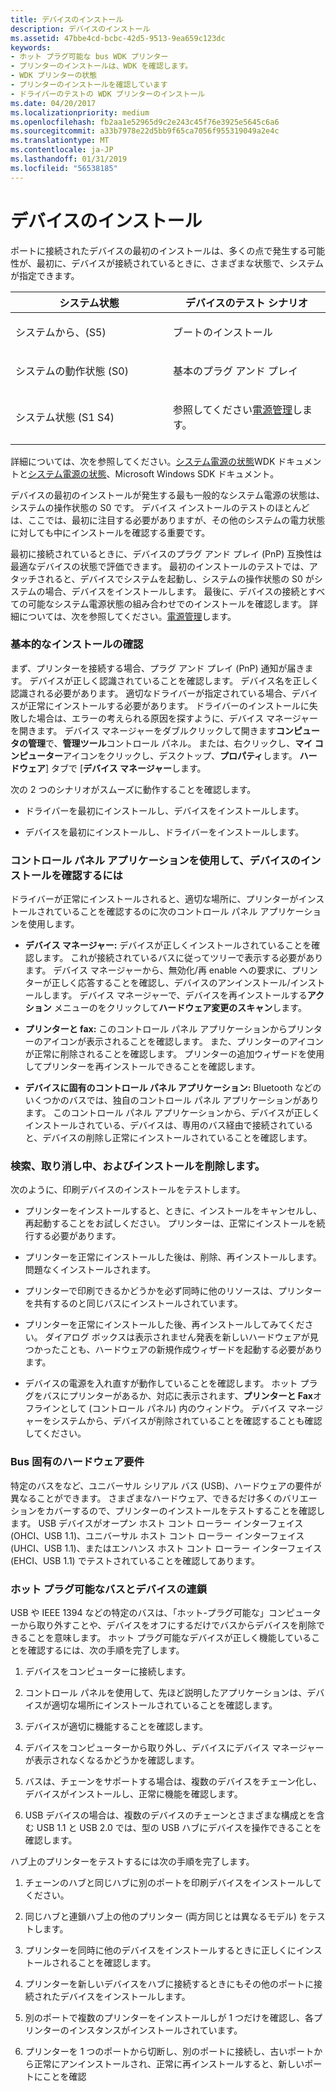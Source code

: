 ```yaml
---
title: デバイスのインストール
description: デバイスのインストール
ms.assetid: 47bbe4cd-bcbc-42d5-9513-9ea659c123dc
keywords:
- ホット プラグ可能な bus WDK プリンター
- プリンターのインストールは、WDK を確認します。
- WDK プリンターの状態
- プリンターのインストールを確認しています
- ドライバーのテストの WDK プリンターのインストール
ms.date: 04/20/2017
ms.localizationpriority: medium
ms.openlocfilehash: fb2aa1e52965d9c2e243c45f76e3925e5645c6a6
ms.sourcegitcommit: a33b7978e22d5bb9f65ca7056f955319049a2e4c
ms.translationtype: MT
ms.contentlocale: ja-JP
ms.lasthandoff: 01/31/2019
ms.locfileid: "56538185"
---
```

# <a name="device-installation"></a>デバイスのインストール


ポートに接続されたデバイスの最初のインストールは、多くの点で発生する可能性が、最初に、デバイスが接続されているときに、さまざまな状態で、システムが指定できます。

<table>
<colgroup>
<col width="50%" />
<col width="50%" />
</colgroup>
<thead>
<tr class="header">
<th>システム状態</th>
<th>デバイスのテスト シナリオ</th>
</tr>
</thead>
<tbody>
<tr class="odd">
<td><p>システムから、(S5)</p></td>
<td><p>ブートのインストール</p></td>
</tr>
<tr class="even">
<td><p>システムの動作状態 (S0)</p></td>
<td><p>基本のプラグ アンド プレイ</p></td>
</tr>
<tr class="odd">
<td><p>システム状態 (S1 S4)</p></td>
<td><p>参照してください<a href="power-management.md" data-raw-source="[Power Management](power-management.md)">電源管理</a>します。</p></td>
</tr>
</tbody>
</table>

 

詳細については、次を参照してください。[システム電源の状態](https://msdn.microsoft.com/library/windows/hardware/ff564571)WDK ドキュメントと[システム電源の状態](https://go.microsoft.com/fwlink/p/?linkid=51899)、Microsoft Windows SDK ドキュメント。

デバイスの最初のインストールが発生する最も一般的なシステム電源の状態は、システムの操作状態の S0 です。 デバイス インストールのテストのほとんどは、ここでは、最初に注目する必要がありますが、その他のシステムの電力状態に対しても中にインストールを確認する重要です。

最初に接続されているときに、デバイスのプラグ アンド プレイ (PnP) 互換性は最適なデバイスの状態で評価できます。 最初のインストールのテストでは、アタッチされると、デバイスでシステムを起動し、システムの操作状態の S0 がシステムの場合、デバイスをインストールします。 最後に、デバイスの接続とすべての可能なシステム電源状態の組み合わせでのインストールを確認します。 詳細については、次を参照してください。[電源管理](power-management.md)します。

### <a name="verifying-basic-installation"></a>基本的なインストールの確認

まず、プリンターを接続する場合、プラグ アンド プレイ (PnP) 通知が届きます。 デバイスが正しく認識されていることを確認します。 デバイス名を正しく認識される必要があります。 適切なドライバーが指定されている場合、デバイスが正常にインストールする必要があります。 ドライバーのインストールに失敗した場合は、エラーの考えられる原因を探すように、デバイス マネージャーを開きます。 デバイス マネージャーをダブルクリックして開きます**コンピュータの管理**で、**管理ツール**コントロール パネル。 または、右クリックし、**マイ コンピューター**アイコンをクリックし、デスクトップ、**プロパティ**します。 **ハードウェア**] タブで [**デバイス マネージャー**します。

次の 2 つのシナリオがスムーズに動作することを確認します。

-   ドライバーを最初にインストールし、デバイスをインストールします。

-   デバイスを最初にインストールし、ドライバーをインストールします。

### <a name="using-control-panel-applications-to-confirm-device-installation"></a>コントロール パネル アプリケーションを使用して、デバイスのインストールを確認するには

ドライバーが正常にインストールされると、適切な場所に、プリンターがインストールされていることを確認するのに次のコントロール パネル アプリケーションを使用します。

-   **デバイス マネージャー:** デバイスが正しくインストールされていることを確認します。 これが接続されているバスに従ってツリーで表示する必要があります。 デバイス マネージャーから、無効化/再 enable への要求に、プリンターが正しく応答することを確認し、デバイスのアンインストール/インストールします。 デバイス マネージャーで、デバイスを再インストールする**アクション** メニューのをクリックして**ハードウェア変更のスキャン**します。

-   **プリンターと fax:** このコントロール パネル アプリケーションからプリンターのアイコンが表示されることを確認します。 また、プリンターのアイコンが正常に削除されることを確認します。 プリンターの追加ウィザードを使用してプリンターを再インストールできることを確認します。

-   **デバイスに固有のコントロール パネル アプリケーション:** Bluetooth などのいくつかのバスでは、独自のコントロール パネル アプリケーションがあります。 このコントロール パネル アプリケーションから、デバイスが正しくインストールされている、デバイスは、専用のバス経由で接続されていると、デバイスの削除し正常にインストールされていることを確認します。

### <a name="finding-canceling-and-deleting-installations"></a>検索、取り消し中、およびインストールを削除します。

次のように、印刷デバイスのインストールをテストします。

-   プリンターをインストールすると、ときに、インストールをキャンセルし、再起動することをお試しください。 プリンターは、正常にインストールを続行する必要があります。

-   プリンターを正常にインストールした後は、削除、再インストールします。 問題なくインストールされます。

-   プリンターで印刷できるかどうかを必ず同時に他のリソースは、プリンターを共有するのと同じバスにインストールされています。

-   プリンターを正常にインストールした後、再インストールしてみてください。 ダイアログ ボックスは表示されません発表を新しいハードウェアが見つかったことも、ハードウェアの新規作成ウィザードを起動する必要があります。

-   デバイスの電源を入れ直すが動作していることを確認します。 ホット プラグをバスにプリンターがあるか、対応に表示されます、**プリンターと Fax**オフラインとして (コントロール パネル) 内のウィンドウ。 デバイス マネージャーをシステムから、デバイスが削除されていることを確認することも確認してください。

### <a name="bus-specific-hardware-requirements"></a>Bus 固有のハードウェア要件

特定のバスをなど、ユニバーサル シリアル バス (USB)、ハードウェアの要件が異なることができます。 さまざまなハードウェア、できるだけ多くのバリエーションをカバーするので、プリンターのインストールをテストすることを確認します。 USB デバイスがオープン ホスト コント ローラー インターフェイス (OHCI、USB 1.1)、ユニバーサル ホスト コント ローラー インターフェイス (UHCI、USB 1.1)、またはエンハンス ホスト コント ローラー インターフェイス (EHCI、USB 1.1) でテストされていることを確認してあります。

### <a name="hot-pluggable-buses-and-device-chaining"></a>ホット プラグ可能なバスとデバイスの連鎖

USB や IEEE 1394 などの特定のバスは、「ホット-プラグ可能な」コンピューターから取り外すことや、デバイスをオフにするだけでバスからデバイスを削除できることを意味します。 ホット プラグ可能なデバイスが正しく機能していることを確認するには、次の手順を完了します。

1.  デバイスをコンピューターに接続します。

2.  コントロール パネルを使用して、先ほど説明したアプリケーションは、デバイスが適切な場所にインストールされていることを確認します。

3.  デバイスが適切に機能することを確認します。

4.  デバイスをコンピューターから取り外し、デバイスにデバイス マネージャーが表示されなくなるかどうかを確認します。

5.  バスは、チェーンをサポートする場合は、複数のデバイスをチェーン化し、デバイスがインストールし、正常に機能を確認します。

6.  USB デバイスの場合は、複数のデバイスのチェーンとさまざまな構成とを含む USB 1.1 と USB 2.0 では、型の USB ハブにデバイスを操作できることを確認します。

ハブ上のプリンターをテストするには次の手順を完了します。

1.  チェーンのハブと同じハブに別のポートを印刷デバイスをインストールしてください。

2.  同じハブと連鎖ハブ上の他のプリンター (両方同じとは異なるモデル) をテストします。

3.  プリンターを同時に他のデバイスをインストールするときに正しくにインストールされることを確認します。

4.  プリンターを新しいデバイスをハブに接続するときにもその他のポートに接続されたデバイスをインストールします。

5.  別のポートで複数のプリンターをインストールしが 1 つだけを確認し、各プリンターのインスタンスがインストールされています。

6.  プリンターを 1 つのポートから切断し、別のポートに接続し、古いポートから正常にアンインストールされ、正常に再インストールすると、新しいポートにことを確認

 

 




